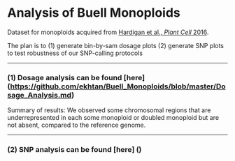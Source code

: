 # Analysis of Buell Monoploids

Dataset for monoploids acquired from <a href='http://www.plantcell.org/content/early/2016/01/14/tpc.15.00538.abstract'> Hardigan et al., *Plant Cell* 2016</a>.

The plan is to (1) generate bin-by-sam dosage plots (2) generate SNP plots to test robustness of our SNP-calling protocols

------

### (1) Dosage analysis can be found [here] (https://github.com/ekhtan/Buell_Monoploids/blob/master/Dosage_Analysis.md)

Summary of results: We observed some chromosomal regions that are underrepresented in each some monoploid or doubled monoploid but are not absent, compared to the reference genome.

------

### (2) SNP analysis can be found [here] ()
